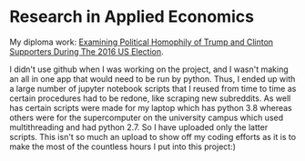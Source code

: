 # Research in Applied Economics
My diploma work: [Examining Political Homophily of Trump and Clinton Supporters During
The 2016 US Election](report.pdf).


I didn't use github when I was working on the project, and I wasn't making an all in one app that would need to be run by python. Thus, I ended up with a large number of jupyter notebook scripts that I reused from time to time as certain procedures had to be redone, like scraping new subreddits. As well has certain scripts were made for my laptop which has python 3.8 whereas others were for the supercomputer on the university campus which used multithreading and had python 2.7. So I have uploaded only the latter scripts. This isn't so much an upload to show off my coding efforts as it is to make the most of the countless hours I put into this project:)
